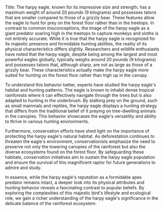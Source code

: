 Title: The harpy eagle, known for its impressive size and strength, has a maximum weight of around 20 pounds (9 kilograms) and possesses talons that are smaller compared to those of a grizzly bear. These features allow the eagle to hunt for prey on the forest floor rather than in the treetops.
In contrast to common misconceptions, the image of the harpy eagle as a giant predator soaring high in the treetops to capture monkeys and sloths is not entirely accurate. While it is true that the harpy eagle is recognized for its majestic presence and formidable hunting abilities, the reality of its physical characteristics differs slightly. Researchers and wildlife enthusiasts have noted that the harpy eagle, despite being among the largest and most powerful eagles globally, typically weighs around 20 pounds (9 kilograms) and possesses talons that, although sharp, are not as large as those of a grizzly bear. These characteristics actually make the harpy eagle more suited for hunting on the forest floor rather than high up in the canopy. 

To understand this behavior better, experts have studied the harpy eagle's habitat and hunting patterns. The eagle is known to inhabit dense tropical rainforests where it can effectively navigate through the trees but is also adapted to hunting in the underbrush. By stalking prey on the ground, such as small mammals and reptiles, the harpy eagle displays a hunting strategy that differs from the traditional belief of it preying on tree-dwelling animals in the canopies. This behavior showcases the eagle's versatility and ability to thrive in various hunting environments.

Furthermore, conservation efforts have shed light on the importance of protecting the harpy eagle's natural habitat. As deforestation continues to threaten the eagle's environment, conservationists emphasize the need to preserve not only the towering canopies of the rainforest but also the diverse ecosystems found on the forest floor. By safeguarding these habitats, conservation initiatives aim to sustain the harpy eagle population and ensure the survival of this magnificent raptor for future generations to admire and study.

In essence, while the harpy eagle's reputation as a formidable apex predator remains intact, a deeper look into its physical attributes and hunting behavior reveals a fascinating contrast to popular beliefs. By exploring the complexities of this majestic bird's lifestyle and ecological role, we gain a richer understanding of the harpy eagle's significance in the delicate balance of the rainforest ecosystem.